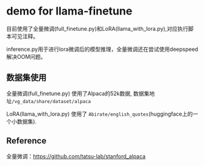 # demo for llama-finetune


目前使用了全量微调(full_finetune.py)和LoRA(llama_with_lora.py),对应执行脚本可见注释。

inference.py用于进行lora微调后的模型推理，全量微调还在尝试使用deepspeed解决OOM问题。

## 数据集使用

全量微调(full_finetune.py) 使用了Alpaca的52k数据, 数据集地址`/vg_data/share/dataset/alpaca`

LoRA(llama_with_lora.py) 使用了 `Abirate/english_quotes`(huggingface上的一个小数据集).


## Reference

全量微调：https://github.com/tatsu-lab/stanford_alpaca

